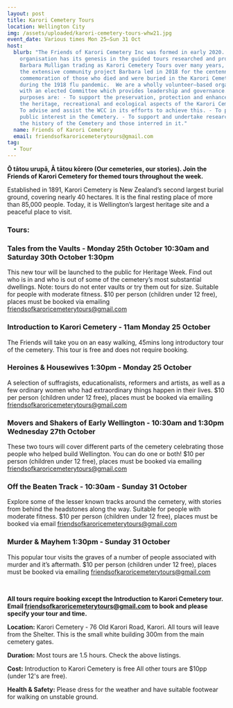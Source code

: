 ```yaml
---
layout: post
title: Karori Cemetery Tours
location: Wellington City
img: /assets/uploaded/karori-cemetery-tours-whw21.jpg
event_date: Various times Mon 25–Sun 31 Oct
host:
  blurb: "The Friends of Karori Cemetery Inc was formed in early 2020. The
    organisation has its genesis in the guided tours researched and provided by
    Barbara Mulligan trading as Karori Cemetery Tours over many years, and in
    the extensive community project Barbara led in 2018 for the centennial
    commemoration of those who died and were buried in the Karori Cemetery
    during the 1918 flu pandemic.  We are a wholly volunteer–based organisation
    with an elected Committee which provides leadership and governance.  Our key
    purposes are: - To support the preservation, protection and enhancement of
    the heritage, recreational and ecological aspects of the Karori Cemetery. -
    To advise and assist the WCC in its efforts to achieve this. - To promote
    public interest in the Cemetery. - To support and undertake research into
    the history of the Cemetery and those interred in it."
  name: Friends of Karori Cemetery
  email: friendsofkaroricemeterytours@gmail.com
tag:
  - Tour
---
```

**Ō tātou urupā, Ā tātou kōrero (Our cemeteries, our stories). Join the Friends of Karori Cemetery for themed tours throughout the week.** 

Established in 1891, Karori Cemetery is New Zealand’s second largest burial ground, covering nearly 40 hectares. It is the final resting place of more than 85,000 people. Today, it is Wellington’s largest heritage site and a peaceful place to visit.

### **Tours:**

### Tales from the Vaults  - Monday 25th October 10:30am and Saturday 30th October 1:30pm

This new tour will be launched to the public for Heritage Week. Find out who is in and who is out of some of the cemetery’s most substantial dwellings. Note: tours do not enter vaults or try them out for size. Suitable for people with moderate fitness. $10 per person (children under 12 free), places must be booked via emailing friendsofkaroricemeterytours@gmail.com

### Introduction to Karori Cemetery - 11am Monday 25 October

The Friends will take you on an easy walking, 45mins long introductory tour of the cemetery. This tour is free and does not require booking.

### Heroines & Housewives 1:30pm - Monday 25 October

A selection of suffragists, educationalists, reformers and artists, as well as a few ordinary women who had extraordinary things happen in their lives. $10 per person (children under 12 free), places must be booked via emailing friendsofkaroricemeterytours@gmail.com 

### Movers and Shakers of Early Wellington - 10:30am and 1:30pm Wednesday 27th October

These two tours will cover different parts of the cemetery celebrating those people who helped build Wellington. You can do one or both! $10 per person (children under 12 free), places must be booked via emailing friendsofkaroricemeterytours@gmail.com

### Off the Beaten Track - 10:30am - Sunday 31 October

Explore some of the lesser known tracks around the cemetery, with stories from behind the headstones along the way. Suitable for people with moderate fitness. $10 per person (children under 12 free), places must be booked via email friendsofkaroricemeterytours@gmail.com

### Murder & Mayhem 1:30pm - Sunday 31 October

This popular tour visits the graves of a number of people associated with murder and it’s aftermath. $10 per person (children under 12 free), places must be booked via emailing friendsofkaroricemeterytours@gmail.com 

<br>

**All tours require booking except the Introduction to Karori Cemetery tour. Email friendsofkaroricemeterytours@gmail.com to book and please specify your tour and time.** 

**Location:** Karori Cemetery - 76 Old Karori Road, Karori. All tours will leave from the Shelter. This is the small white building 300m from the main cemetery gates.

**Duration:** Most tours are 1.5 hours. Check the above listings.

**Cost:** Introduction to Karori Cemetery is free All other tours are $10pp (under 12's are free).

**Health & Safety:** Please dress for the weather and have suitable footwear for walking on unstable ground.